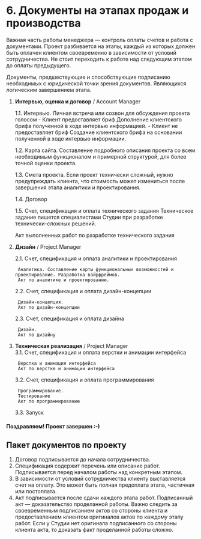 # 6. Документы на этапах продаж и производства

Важная часть работы менеджера — контроль оплаты счетов и работа с документами. Проект разбивается на этапы, каждый из которых должен быть оплачен клиентом своевременно в зависимости от условий сотрудничества. Не стоит переходить к работе над следующим этапом до оплаты предыдущего.

Документы, предшествующие и способствующие подписанию необходимых с юридической точки зрения документов. Являющихся логическим завершением этапа.

1. **Интервью, оценка и договор** / Account Manager

    1.1. Интервью. Личная встреча или созвон для обсуждения проекта голосом
        - Клиент предоставляет бриф
          Дополнение клиентского брифа полученной в ходе интервью информацией.
        - Клиент не предоставляет бриф 
          Создание клиентского брифа на основании полученной в ходе интервью информации. 

    1.2. Карта сайта. Составление подробного описания проекта со всем необходимым функционалом и примерной структурой, для более точной оценки проекта.

    1.3. Смета проекта. Если проект технически сложный, нужно предупреждать клиента, что стоимость может измениться после завершения этапа аналитики и проектирования.

    1.4. Договор 

    1.5. Счет, спецификация и оплата технического задания
    Техническое задание пишется специалистами Студии при разработке технически-сложных решений.
    
    Акт выполненных работ по разработке технического задания

2. **Дизайн** / Project Manager

    2.1. Счет, спецификация и оплата аналитики и проектирования 

        Аналитика. Составление карты функциональных возможностей и проектирование. Разработка вайрфреймов.
        Акт по аналитике и проектированию. 
    
    2.2. Счет, спецификация и оплата дизайн-концепции 

        Дизайн-концепция.
        Акт по дизайн-концепции 
    2.3. Счет, спецификация и оплата дизайна 

        Дизайн. 
        Акт по дизайну

3. **Техническая реализация** / Project Manager  
    3.1. Счет, спецификация и оплата верстки и анимации интерфейса 
   
        Верстка и анимация интерфейса
        Акт по верстке и анимации интерфейса 

    3.2. Счет, спецификация и оплата программирования 

        Программирование.
        Тестирование 
        Акт по программированию 

    3.3. Запуск 

#### Поздравляем! Проект завершен :-)

## Пакет документов по проекту

1. Договор подписывается до начала сотрудничества.
2. Спецификация содержит перечень или описание работ. Подписывается перед началом работы над конкретным этапом.
3. В зависимости от условий сотрудничества клиенту выставляется счет на оплату. Это может быть полная предоплата этапа, частичная или постоплата.
4. Акт подписывается после сдачи каждого этапа работ. Подписанный акт — доказательство проделанной работы. Важно следить за своевременным подписанием актов со стороны клиента и предоставлением клиентом оригиналов актов по каждому этапу работ. Если у Студии нет оригинала подписанного со стороны клиента акта, то доказать факт проделанной работы сложно.
